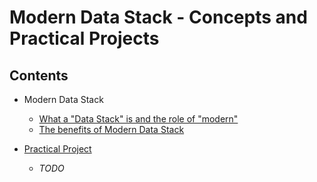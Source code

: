 # Modern Data Stack - Concepts and Practical Projects

## Contents

- Modern Data Stack
  - [What a "Data Stack" is and the role of "modern"](/study-notes/concepts.md)
  - [The benefits of Modern Data Stack](/study-notes/concepts.md)

- [Practical Project](practical-project/)
  - _TODO_  
